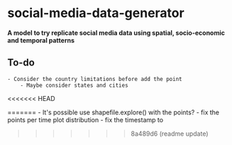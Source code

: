 # social-media-data-generator

**A model to try replicate social media data using spatial, socio-economic and temporal patterns**

## To-do
    - Consider the country limitations before add the point
        - Maybe consider states and cities
<<<<<<< HEAD
    
=======
    - It's possible use shapefile.explore() with the points?
    - fix the points per time plot distribution 
    - fix the timestamp to
    
>>>>>>> 8a489d6 (readme update)
